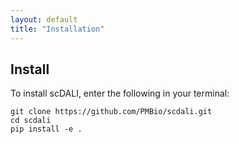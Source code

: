 ```yaml
---
layout: default
title: "Installation"
---
```


## Install

To install scDALI, enter the following in your terminal:

    git clone https://github.com/PMBio/scdali.git
    cd scdali
    pip install -e .
